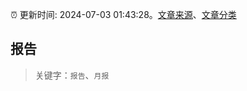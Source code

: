 :alarm_clock: 更新时间: 2024-07-03 01:43:28。[文章来源](/README.md)、[文章分类](/TAGS.md)

## 报告


> 关键字：`报告`、`月报`




